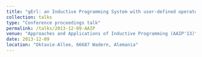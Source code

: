 ```yaml
---
title: "gErl: an Inductive Programming System with user-defined operators"
collection: talks
type: "Conference proceedings talk"
permalink: /talks/2013-12-09-AAIP
venue: "Approaches and Applications of Inductive Programming (AAIP'13)"
date: 2013-12-09
location: "Oktavie-Allee, 66687 Wadern, Alemania"
---
```


